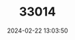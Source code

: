 ---
title: "33014"
category: "Dipterocarpus obtusifolius"
draft: false
date: 2024-02-22 13:03:50
languages:
  Vietnamese: ["Dau tra beng"]
  Malay: ["Keruing Beludu"]
  Lao: ["Sat"]
  Thai: ["Yaang Hiang"]
---